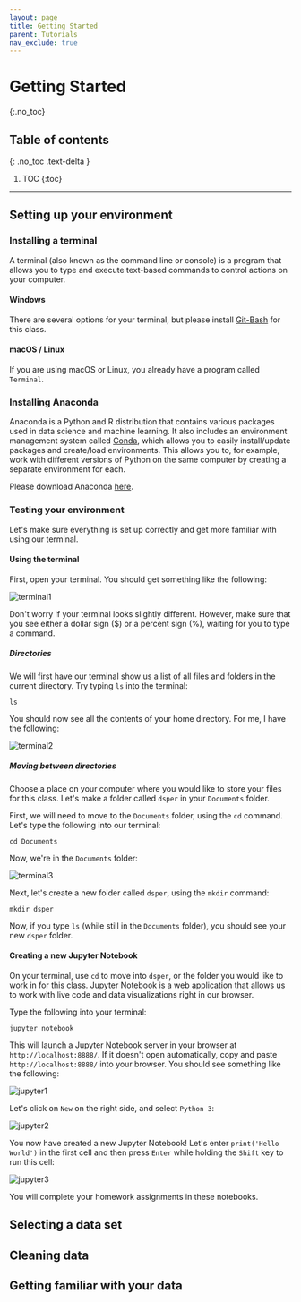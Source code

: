 ```yaml
---
layout: page
title: Getting Started
parent: Tutorials
nav_exclude: true
---
```


# Getting Started
{:.no_toc}

## Table of contents
{: .no_toc .text-delta }

1. TOC
{:toc}

---

## Setting up your environment

### Installing a terminal

A terminal (also known as the command line or console) is a program that allows you to type and execute text-based commands to control actions on your computer. 

#### Windows

There are several options for your terminal, but please install [Git-Bash](https://git-scm.com/download/win) for this class. 

#### macOS / Linux

If you are using macOS or Linux, you already have a program called `Terminal`.

### Installing Anaconda

Anaconda is a Python and R distribution that contains various packages used in data science and machine learning. It also includes an environment management system called [Conda](https://docs.conda.io/en/latest/), which allows you to easily install/update packages and create/load environments. This allows you to, for example, work with different versions of Python on the same computer by creating a separate environment for each.

Please download Anaconda [here](https://www.anaconda.com/products/individual#Downloads). 

### Testing your environment

Let's make sure everything is set up correctly and get more familiar with using our terminal. 

#### Using the terminal
First, open your terminal. You should get something like the following:

![terminal1](terminal1.png)

Don't worry if your terminal looks slightly different. However, make sure that you see either a dollar sign ($) or a percent sign (%), waiting for you to type a command.

##### Directories

We will first have our terminal show us a list of all files and folders in the current directory. Try typing `ls` into the terminal:	

```
ls
```
You should now see all the contents of your home directory. For me, I have the following:

![terminal2](terminal2.png)

##### Moving between directories
Choose a place on your computer where you would like to store your files for this class. Let's make a folder called `dsper` in your `Documents` folder. 

First, we will need to move to the `Documents` folder, using the `cd` command. Let's type the following into our terminal:

```
cd Documents
```

Now, we're in the `Documents` folder:

![terminal3](terminal3.png)

Next, let's create a new folder called `dsper`, using the `mkdir` command:

```
mkdir dsper
```

Now, if you type `ls` (while still in the `Documents` folder), you should see your new `dsper` folder. 


#### Creating a new Jupyter Notebook

On your terminal, use `cd` to move into `dsper`, or the folder you would like to work in for this class. Jupyter Notebook is a web application that allows us to work with live code and data visualizations right in our browser. 

Type the following into your terminal:

```
jupyter notebook
```

This will launch a Jupyter Notebook server in your browser at `http://localhost:8888/`. If it doesn't open automatically, copy and paste `http://localhost:8888/` into your browser. You should see something like the following:

![jupyter1](jupyter1.png)

Let's click on `New` on the right side, and select `Python 3`:

![jupyter2](jupyter2.png)


You now have created a new Jupyter Notebook! Let's enter `print('Hello World')` in the first cell and then press `Enter` while holding the `Shift` key to run this cell:

![jupyter3](jupyter3.png)

You will complete your homework assignments in these notebooks. 

## Selecting a data set

## Cleaning data

## Getting familiar with your data